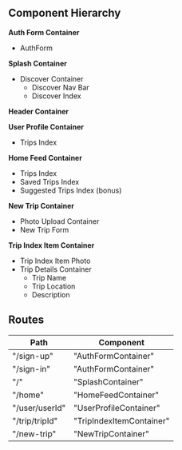 ## Component Hierarchy

**Auth Form Container**
  - AuthForm

**Splash Container**
  - Discover Container
    - Discover Nav Bar
    - Discover Index

**Header Container**

**User Profile Container**
  - Trips Index

**Home Feed Container**
  - Trips Index
  - Saved Trips Index
  - Suggested Trips Index (bonus)

**New Trip Container**
  - Photo Upload Container
  - New Trip Form

**Trip Index Item Container**
  - Trip Index Item Photo
  - Trip Details Container
    - Trip Name
    - Trip Location
    - Description


## Routes
|Path   | Component   |
|-------|-------------|
| "/sign-up" | "AuthFormContainer" |
| "/sign-in" | "AuthFormContainer" |
| "/"        | "SplashContainer"   |
| "/home"    | "HomeFeedContainer" |
| "/user/userId" | "UserProfileContainer" |
| "/trip/tripId" | "TripIndexItemContainer" |
| "/new-trip" | "NewTripContainer" |
